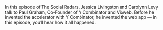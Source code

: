 In this episode of The Social Radars, Jessica Livingston and Carolynn Levy talk to Paul Graham, Co-Founder of Y Combinator and Viaweb. Before he invented the accelerator with Y Combinator, he invented the web app — in this episode, you’ll hear how it all happened.